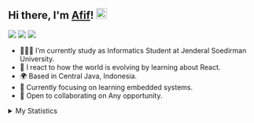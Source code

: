 

## Hi there, I'm [Afif](https://github.com/KangJ0n0)! <img src="https://cdn.sazumi.moe/file/zsdrto.gif" width="22">



[![](https://img.shields.io/badge/Gmail-D14836?style=for-the-badge&logo=gmail&logoColor=white)](mailto:afiftharavi@gmail.com)
[![](https://img.shields.io/badge/LinkedIn-0077B5?style=for-the-badge&logo=linkedin&logoColor=white)](https://www.linkedin.com/in/afiftha-ravi-b8bb81248/)
[![](https://img.shields.io/badge/Discord-00215E?style=for-the-badge&logo=discord&logoColor=white)](https://www.discordapp.com/users/1016196406882599023)


- 👨🏻‍💻 I’m currently study as Informatics Student at Jenderal Soedirman University.
- 📝 I react to how the world is evolving by learning about React.
- 🌍 Based in Central Java, Indonesia.
- 📠 Currently focusing on learning embedded systems. 
- 🤝 Open to collaborating on Any opportunity.
<details> 
  <summary>My Statistics</summary>
<br>


![](https://github-readme-stats.vercel.app/api/top-langs/?username=KangJ0n0&theme=github_dark&hide_border=false&include_all_commits=false&count_private=false&layout=compact) &nbsp; &nbsp;



![](http://github-profile-summary-cards.vercel.app/api/cards/profile-details?username=KangJ0n0&theme=github_dark&)




</details>








